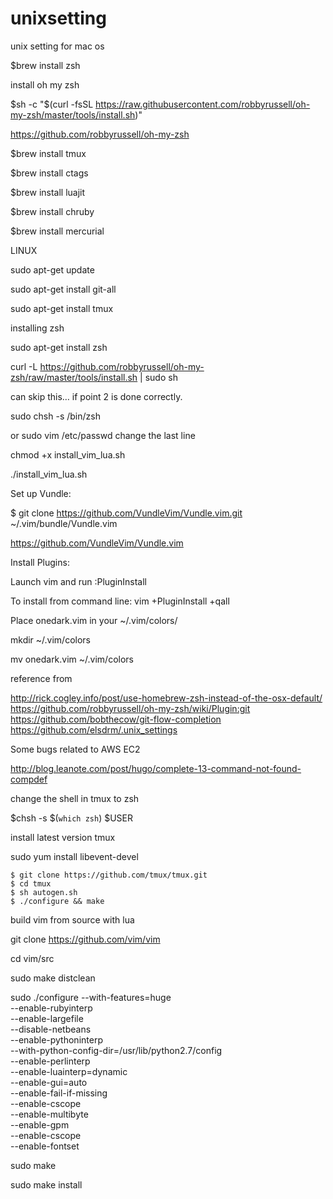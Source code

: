 # unixsetting
unix setting for mac os

$brew install zsh

install oh my zsh

$sh -c "$(curl -fsSL https://raw.githubusercontent.com/robbyrussell/oh-my-zsh/master/tools/install.sh)"

https://github.com/robbyrussell/oh-my-zsh


$brew install tmux

$brew install ctags

$brew install luajit

$brew install chruby

$brew install mercurial


LINUX

sudo apt-get update

sudo apt-get install git-all

sudo apt-get install tmux

installing zsh 

sudo apt-get install zsh

curl -L https://github.com/robbyrussell/oh-my-zsh/raw/master/tools/install.sh | sudo sh

can skip this… if point 2 is done correctly.

sudo chsh -s /bin/zsh

or 
sudo vim /etc/passwd
change the last line


chmod +x install_vim_lua.sh

./install_vim_lua.sh

Set up Vundle:

$ git clone https://github.com/VundleVim/Vundle.vim.git ~/.vim/bundle/Vundle.vim

https://github.com/VundleVim/Vundle.vim


Install Plugins:

Launch vim and run :PluginInstall

To install from command line: vim +PluginInstall +qall

Place onedark.vim in your ~/.vim/colors/

mkdir ~/.vim/colors

mv onedark.vim ~/.vim/colors

reference from

http://rick.cogley.info/post/use-homebrew-zsh-instead-of-the-osx-default/
https://github.com/robbyrussell/oh-my-zsh/wiki/Plugin:git
https://github.com/bobthecow/git-flow-completion
https://github.com/elsdrm/.unix_settings





Some bugs related to AWS EC2 

http://blog.leanote.com/post/hugo/complete-13-command-not-found-compdef

change the shell in tmux to zsh

$chsh -s $(`which zsh`) $USER



install latest version tmux

sudo yum install libevent-devel 

	$ git clone https://github.com/tmux/tmux.git
	$ cd tmux
	$ sh autogen.sh
	$ ./configure && make


build vim from source with lua

git clone https://github.com/vim/vim

cd vim/src

sudo make distclean

sudo ./configure --with-features=huge \
            --enable-rubyinterp \
            --enable-largefile \
            --disable-netbeans \
            --enable-pythoninterp \
            --with-python-config-dir=/usr/lib/python2.7/config \
            --enable-perlinterp \
	    --enable-luainterp=dynamic \
	    --enable-gui=auto \
            --enable-fail-if-missing \
            --enable-cscope \
            --enable-multibyte \
    	    --enable-gpm \
    	    --enable-cscope \
	    --enable-fontset

sudo make 

sudo make install

